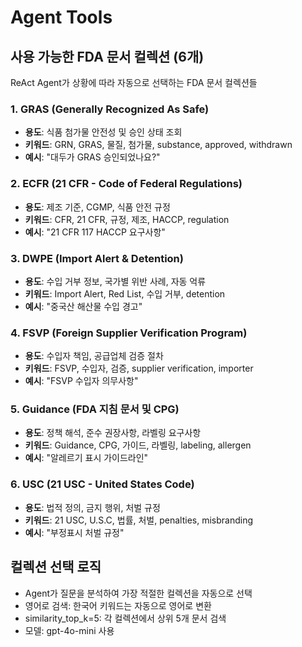 # Agent Tools

## 사용 가능한 FDA 문서 컬렉션 (6개)
ReAct Agent가 상황에 따라 자동으로 선택하는 FDA 문서 컬렉션들

### 1. GRAS (Generally Recognized As Safe)
- **용도**: 식품 첨가물 안전성 및 승인 상태 조회
- **키워드**: GRN, GRAS, 물질, 첨가물, substance, approved, withdrawn
- **예시**: "대두가 GRAS 승인되었나요?"

### 2. ECFR (21 CFR - Code of Federal Regulations)
- **용도**: 제조 기준, CGMP, 식품 안전 규정
- **키워드**: CFR, 21 CFR, 규정, 제조, HACCP, regulation
- **예시**: "21 CFR 117 HACCP 요구사항"

### 3. DWPE (Import Alert & Detention)
- **용도**: 수입 거부 정보, 국가별 위반 사례, 자동 억류
- **키워드**: Import Alert, Red List, 수입 거부, detention
- **예시**: "중국산 해산물 수입 경고"

### 4. FSVP (Foreign Supplier Verification Program)
- **용도**: 수입자 책임, 공급업체 검증 절차
- **키워드**: FSVP, 수입자, 검증, supplier verification, importer
- **예시**: "FSVP 수입자 의무사항"

### 5. Guidance (FDA 지침 문서 및 CPG)
- **용도**: 정책 해석, 준수 권장사항, 라벨링 요구사항
- **키워드**: Guidance, CPG, 가이드, 라벨링, labeling, allergen
- **예시**: "알레르기 표시 가이드라인"

### 6. USC (21 USC - United States Code)
- **용도**: 법적 정의, 금지 행위, 처벌 규정
- **키워드**: 21 USC, U.S.C, 법률, 처벌, penalties, misbranding
- **예시**: "부정표시 처벌 규정"

## 컬렉션 선택 로직
- Agent가 질문을 분석하여 가장 적절한 컬렉션을 자동으로 선택
- 영어로 검색: 한국어 키워드는 자동으로 영어로 변환
- similarity_top_k=5: 각 컬렉션에서 상위 5개 문서 검색
- 모델: gpt-4o-mini 사용